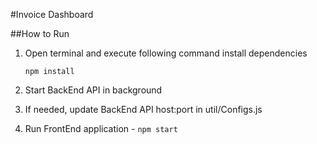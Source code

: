 #Invoice Dashboard

##How to Run

1. Open terminal and execute following command install dependencies

   `npm install`


3. Start BackEnd API in background

4. If needed, update BackEnd API host:port in util/Configs.js 

5. Run FrontEnd application - `npm start`
